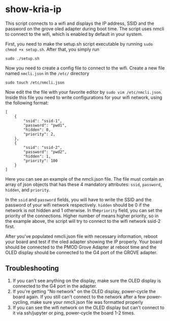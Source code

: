# show-kria-ip

This script connects to a wifi and displays the IP address, SSID and the password on the grove oled adapter during boot time. The script uses nmcli to connect to the wifi, which is enabled by default in your system. 

First, you need to make the setup.sh script executable by running `sudo chmod +x setup.sh`. After that, you simply run 

```
sudo ./setup.sh
```

Now you need to create a config file to connect to the wifi. Create a new file named `nmcli.json` in the `/etc/` directory
```
sudo touch /etc/nmcli.json
```

Now edit the the file with your favorite editor by `sudo vim /etc/nmcli.json`. Inside this file you need to write configurations for your wifi network, using the following format:
```
[
	{
		"ssid": "ssid-1",
		"password": "pwd1",
		"hidden": 0,
		"priority": 2,
	},
	{
		"ssid": "ssid-2",
		"password": "pwd2",
		"hidden": 1,
		"priority": 100
	}
]
```

Here you can see an example of the nmcli.json file. The file must contain an array of json objects that has these 4 mandatory attributes: `ssid`, `password`, `hidden`, and `priority`. 

In the `ssid` and `password` fields, you will have to write the SSID and the password of your wifi network respectively. `hidden` should be 0 if the network is not hidden and 1 otherwise. In the`priority` field, you can set the priority of the connections. Higher number of means higher priority, so in the example above, the script will try to connect to the wifi network ssid-2 first.


After you've populated nmcli.json file with necessary information, reboot your board and test if the oled adapter showing the IP properly. Your board should be connected to the PMOD Grove Adapter at reboot time and the OLED display should be connected to the G4 port of the GROVE adapter.

## Troubleshooting
1. If you can't see anything on the display, make sure the OLED display is connected to the G4 port in the adapter.
2. If you're getting "No network" on the OLED display, power-cycle the board again. If you still can't connect to the network after a few power-cycling, make sure your nmcli.json file was formatted properly
3. If you can see the wifi network on the OLED display but can't connect to it via ssh/jupyter or ping, power-cycle the board 1-2 times.

